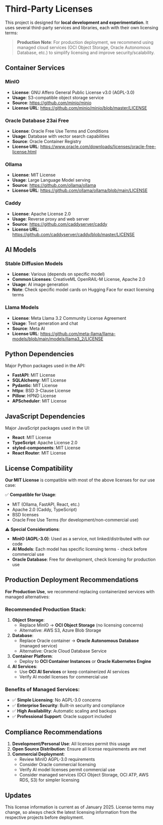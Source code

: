 # Third-Party Licenses

This project is designed for **local development and experimentation**. It uses several third-party services and libraries, each with their own licensing terms:

> **Production Note**: For production deployment, we recommend using managed cloud services (OCI Object Storage, Oracle Autonomous Database, etc.) to simplify licensing and improve security/scalability.

## Container Services

### MinIO
- **License**: GNU Affero General Public License v3.0 (AGPL-3.0)
- **Usage**: S3-compatible object storage service
- **Source**: https://github.com/minio/minio
- **License URL**: https://github.com/minio/minio/blob/master/LICENSE

### Oracle Database 23ai Free
- **License**: Oracle Free Use Terms and Conditions
- **Usage**: Database with vector search capabilities
- **Source**: Oracle Container Registry
- **License URL**: https://www.oracle.com/downloads/licenses/oracle-free-license.html

### Ollama
- **License**: MIT License
- **Usage**: Large Language Model serving
- **Source**: https://github.com/ollama/ollama
- **License URL**: https://github.com/ollama/ollama/blob/main/LICENSE

### Caddy
- **License**: Apache License 2.0
- **Usage**: Reverse proxy and web server
- **Source**: https://github.com/caddyserver/caddy
- **License URL**: https://github.com/caddyserver/caddy/blob/master/LICENSE

## AI Models

### Stable Diffusion Models
- **License**: Various (depends on specific model)
- **Common Licenses**: CreativeML OpenRAIL-M License, Apache 2.0
- **Usage**: AI image generation
- **Note**: Check specific model cards on Hugging Face for exact licensing terms

### Llama Models
- **License**: Meta Llama 3.2 Community License Agreement
- **Usage**: Text generation and chat
- **Source**: Meta AI
- **License URL**: https://github.com/meta-llama/llama-models/blob/main/models/llama3_2/LICENSE

## Python Dependencies

Major Python packages used in the API:
- **FastAPI**: MIT License
- **SQLAlchemy**: MIT License
- **Pydantic**: MIT License
- **httpx**: BSD 3-Clause License
- **Pillow**: HPND License
- **APScheduler**: MIT License

## JavaScript Dependencies

Major JavaScript packages used in the UI:
- **React**: MIT License
- **TypeScript**: Apache License 2.0
- **styled-components**: MIT License
- **React Router**: MIT License

## License Compatibility

**Our MIT License** is compatible with most of the above licenses for our use case:

✅ **Compatible for Usage**:
- MIT (Ollama, FastAPI, React, etc.)
- Apache 2.0 (Caddy, TypeScript)
- BSD licenses
- Oracle Free Use Terms (for development/non-commercial use)

⚠️ **Special Considerations**:
- **MinIO (AGPL-3.0)**: Used as a service, not linked/distributed with our code
- **AI Models**: Each model has specific licensing terms - check before commercial use
- **Oracle Database**: Free for development, check licensing for production use

## Production Deployment Recommendations

**For Production Use**, we recommend replacing containerized services with managed alternatives:

### Recommended Production Stack:
1. **Object Storage**: 
   - Replace MinIO → **OCI Object Storage** (no licensing concerns)
   - Alternative: AWS S3, Azure Blob Storage
2. **Database**: 
   - Replace Oracle container → **Oracle Autonomous Database** (managed service)
   - Alternative: Oracle Cloud Database Service
3. **Container Platform**: 
   - Deploy to **OCI Container Instances** or **Oracle Kubernetes Engine**
4. **AI Services**: 
   - Use **OCI AI Services** or keep containerized AI services
   - Verify AI model licenses for commercial use

### Benefits of Managed Services:
- ✅ **Simple Licensing**: No AGPL-3.0 concerns
- ✅ **Enterprise Security**: Built-in security and compliance
- ✅ **High Availability**: Automatic scaling and backups
- ✅ **Professional Support**: Oracle support included

## Compliance Recommendations

1. **Development/Personal Use**: All licenses permit this usage
2. **Open Source Distribution**: Ensure all license requirements are met
3. **Commercial Deployment**: 
   - Review MinIO AGPL-3.0 requirements
   - Consider Oracle commercial licensing
   - Verify AI model licenses permit commercial use
   - Consider managed services (OCI Object Storage, OCI ATP, AWS RDS, S3) for simpler licensing

## Updates

This license information is current as of January 2025. License terms may change, so always check the latest licensing information from the respective projects before deployment.